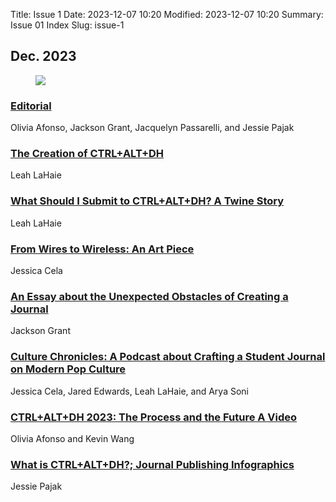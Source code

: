 Title: Issue 1
Date: 2023-12-07 10:20
Modified: 2023-12-07 10:20
Summary: Issue 01 Index
Slug: issue-1

## Dec. 2023

<div class="index-cover">
<figure>
<img src="{static}/images/cover-issue1.png">
</figure>
</div>

<div class="article">
<h3><a href="{filename}/posts/issue1-1.md">Editorial</a></h3>
<p>Olivia Afonso, Jackson Grant, Jacquelyn Passarelli, and Jessie Pajak</p>
</div>

<div class="article">
<h3><a href="{filename}/posts/issue1-2.md">The Creation of CTRL+ALT+DH</a></h3>
<p>Leah LaHaie</p>
</div>

<div class="article">
<h3><a href="{filename}/posts/issue1-3.md">What Should I Submit to CTRL+ALT+DH? A Twine Story</a></h3>
<p>Leah LaHaie</p>
</div>

<div class="article">
<h3><a href="{filename}/posts/issue1-4.md">From Wires to Wireless: An Art Piece</a></h3>
<p>Jessica Cela</p>
</div>

<div class="article">
<h3><a href="{filename}/posts/issue1-5.md">An Essay about the Unexpected Obstacles of Creating a Journal</a></h3>
<p>Jackson Grant</p>
</div>

<div class="article">
<h3><a href="{filename}/posts/issue1-6.md">Culture Chronicles: A Podcast about Crafting a Student Journal on Modern Pop Culture</a></h3>
<p>Jessica Cela, Jared Edwards, Leah LaHaie, and Arya Soni</p>
</div>

<div class="article">
<h3><a href="{filename}/posts/issue1-7.md">CTRL+ALT+DH 2023: The Process and the Future A Video</a></h3>
<p>Olivia Afonso and Kevin Wang</p>
</div>

<div class="article">
<h3><a href="{filename}/posts/issue1-8.md">What is CTRL+ALT+DH?; Journal Publishing Infographics</a></h3>
<p>Jessie Pajak</p>
</div>
